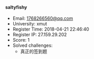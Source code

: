 #### saltyfishy  

* Email: 1768266560@qq.com  
* University: xmut  
* Register Time: 2018-04-21 22:46:40  
* Register IP: 27.159.29.202  
* Score: 1  
* Solved challenges: 
  * 真正的签到题  

